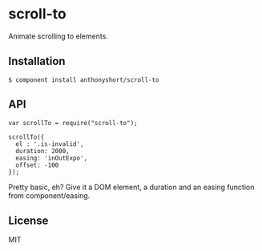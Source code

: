 
# scroll-to

  Animate scrolling to elements.

## Installation

    $ component install anthonyshort/scroll-to

## API

    var scrollTo = require("scroll-to");

    scrollTo({
      el : '.is-invalid',
      duration: 2000,
      easing: 'inOutExpo',
      offset: -100
    });

Pretty basic, eh? Give it a DOM element, a duration and an easing function from component/easing.

## License

  MIT
